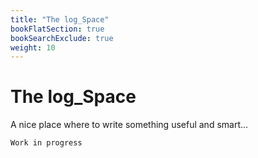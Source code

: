 ```yaml
---
title: "The log_Space"
bookFlatSection: true
bookSearchExclude: true
weight: 10
---
```


# The log_Space

A nice place where to write something useful and smart...
```
Work in progress
```